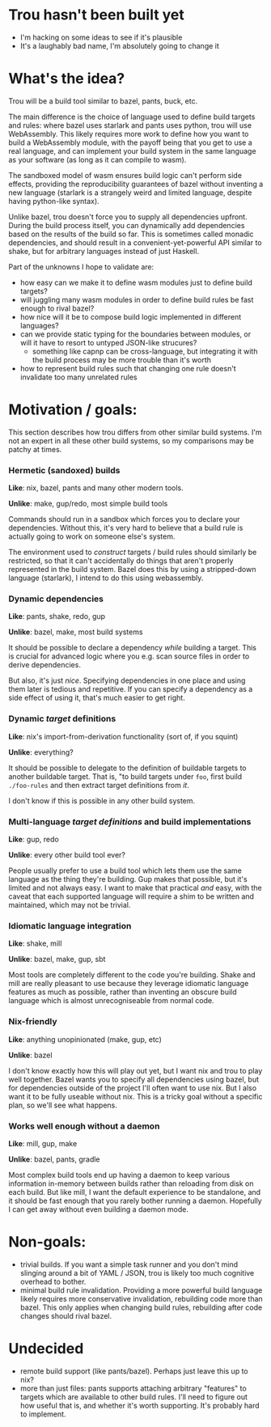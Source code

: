 # Trou hasn't been built yet

 - I'm hacking on some ideas to see if it's plausible
 - It's a laughably bad name, I'm absolutely going to change it

# What's the idea?

Trou will be a build tool similar to bazel, pants, buck, etc.

The main difference is the choice of language used to define build targets and rules: where bazel uses starlark and pants uses python, trou will use WebAssembly. This likely requires more work to define how you want to build a WebAssembly module, with the payoff being that you get to use a real language, and can implement your build system in the same language as your software (as long as it can compile to wasm).

The sandboxed model of wasm ensures build logic can't perform side effects, providing the reproducibility guarantees of bazel without inventing a new language (starlark is a strangely weird and limited language, despite having python-like syntax).

Unlike bazel, trou doesn't force you to supply all dependencies upfront. During the build process itself, you can dynamically add dependencies based on the results of the build so far. This is sometimes called monadic dependencies, and should result in a convenient-yet-powerful API similar to shake, but for arbitrary languages instead of just Haskell.

Part of the unknowns I hope to validate are:

 - how easy can we make it to define wasm modules just to define build targets?
 - will juggling many wasm modules in order to define build rules be fast enough to rival bazel?
 - how nice will it be to compose build logic implemented in different languages?
 - can we provide static typing for the boundaries between modules, or will it have to resort to untyped JSON-like strucures?
   - something like capnp can be cross-language, but integrating it with the build process may be more trouble than it's worth
 - how to represent build rules such that changing one rule doesn't invalidate too many unrelated rules

# Motivation / goals:

This section describes how trou differs from other similar build systems. I'm not an expert in all these other build systems, so my comparisons may be patchy at times.

### Hermetic (sandoxed) builds

**Like**: nix, bazel, pants and many other modern tools.

**Unlike**: make, gup/redo, most simple build tools

Commands should run in a sandbox which forces you to declare your dependencies. Without this, it's very hard to believe that a build rule is actually going to work on someone else's system.

The environment used to _construct_ targets / build rules should similarly be restricted, so that it can't accidentally do things that aren't properly represented in the build system. Bazel does this by using a stripped-down language (starlark), I intend to do this using webassembly.

### Dynamic dependencies

**Like**: pants, shake, redo, gup

**Unlike**: bazel, make, most build systems

It should be possible to declare a dependency _while_ building a target. This is crucial for advanced logic where you e.g. scan source files in order to derive dependencies.

But also, it's just _nice_. Specifying dependencies in one place and using them later is tedious and repetitive. If you can specify a dependency as a side effect of using it, that's much easier to get right.

### Dynamic _target_ definitions

**Like**: nix's import-from-derivation functionality (sort of, if you squint)

**Unlike**: everything?

It should be possible to delegate to the definition of buildable targets to another buildable target. That is, "to build targets under `foo`, first build `./foo-rules` and then extract target definitions from _it_.

I don't know if this is possible in any other build system.

### Multi-language _target definitions_ and build implementations

**Like**: gup, redo

**Unlike**: every other build tool ever?

People usually prefer to use a build tool which lets them use the same language as the thing they're building. Gup makes that possible, but it's limited and not always easy. I want to make that practical _and_ easy, with the caveat that each supported language will require a shim to be written and maintained, which may not be trivial.

### Idiomatic language integration

**Like**: shake, mill

**Unlike**: bazel, make, gup, sbt

Most tools are completely different to the code you're building. Shake and mill are really pleasant to use because they leverage idiomatic language features as much as possible, rather than inventing an obscure build language which is almost unrecogniseable from normal code.

### Nix-friendly

**Like**: anything unopinionated (make, gup, etc)

**Unlike**: bazel

I don't know exactly how this will play out yet, but I want nix and trou to play well together. Bazel wants you to specify all dependencies using bazel, but for dependencies outside of the project I'll often want to use nix. But I also want it to be fully useable without nix. This is a tricky goal without a specific plan, so we'll see what happens.

### Works well enough without a daemon

**Like**: mill, gup, make

**Unlike**: bazel, pants, gradle

Most complex build tools end up having a daemon to keep various information in-memory between builds rather than reloading from disk on each build. But like mill, I want the default experience to be standalone, and it should be fast enough that you rarely bother running a daemon. Hopefully I can get away without even building a daemon mode.

# Non-goals:

 - trivial builds. If you want a simple task runner and you don't mind slinging around a bit of YAML / JSON, trou is likely too much cognitive overhead to bother.
 - minimal build rule invalidation. Providing a more powerful build language likely requires more conservative invalidation, rebuilding code more than bazel. This only applies when changing build rules, rebuilding after code changes should rival bazel.

# Undecided

 - remote build support (like pants/bazel). Perhaps just leave this up to nix?
 - more than just files: pants supports attaching arbitrary "features" to targets which are available to other build rules. I'll need to figure out how useful that is, and whether it's worth supporting. It's probably hard to implement.
